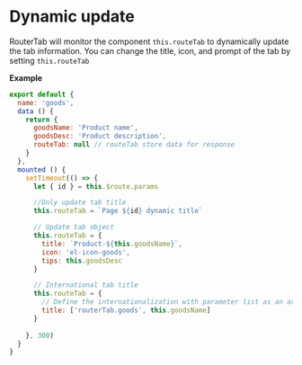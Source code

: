 # Dynamic update

RouterTab will monitor the component `this.routeTab` to dynamically update the tab information. You can change the title, icon, and prompt of the tab by setting `this.routeTab`



<doc-links demo="/default/tab-dynamic"></doc-links>

**Example**

``` javascript {7,15,18,27}
export default {
  name: 'goods',
  data () {
    return {
      goodsName: 'Product name',
      goodsDesc: 'Product description',
      routeTab: null // routeTab store data for response
    }
  },
  mounted () {
    setTimeout(() => {
      let { id } = this.$route.params

      //Only update tab title
      this.routeTab = `Page ${id} dynamic title`

      // Update tab object
      this.routeTab = {
        title: `Product-${this.goodsName}`,
        icon: 'el-icon-goods',
        tips: this.goodsDesc
      }

      // International tab title
      this.routeTab = {
        // Define the internationalization with parameter list as an array, the format: ['i18nKey', ...params]
        title: ['routerTab.goods', this.goodsName]
      }
      
    }, 300)
  }
}
```
